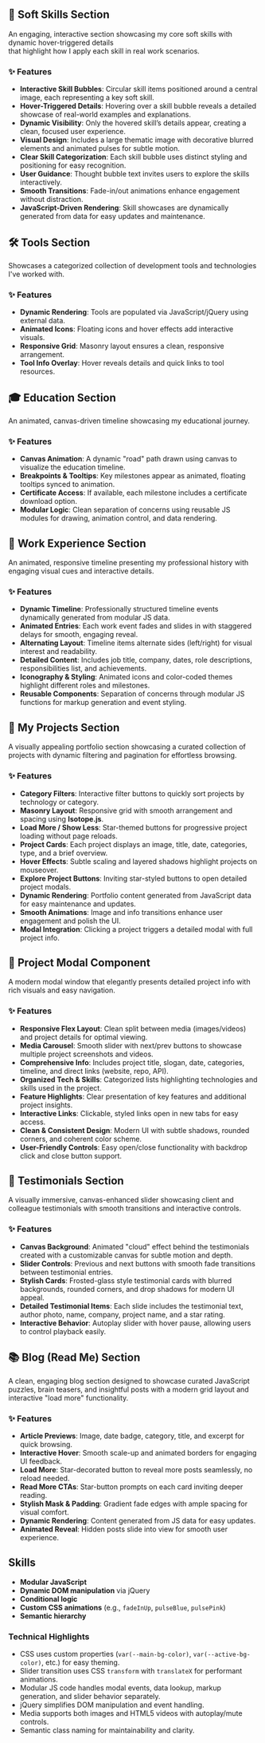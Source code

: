 ## 🌟 Soft Skills Section

An engaging, interactive section showcasing my core soft skills with dynamic hover-triggered details  
that highlight how I apply each skill in real work scenarios.

### ✨ Features

- **Interactive Skill Bubbles**: Circular skill items positioned around a central image, each representing a key soft
  skill.
- **Hover-Triggered Details**: Hovering over a skill bubble reveals a detailed showcase of real-world examples and
  explanations.
- **Dynamic Visibility**: Only the hovered skill’s details appear, creating a clean, focused user experience.
- **Visual Design**: Includes a large thematic image with decorative blurred elements and animated pulses for subtle
  motion.
- **Clear Skill Categorization**: Each skill bubble uses distinct styling and positioning for easy recognition.
- **User Guidance**: Thought bubble text invites users to explore the skills interactively.
- **Smooth Transitions**: Fade-in/out animations enhance engagement without distraction.
- **JavaScript-Driven Rendering**: Skill showcases are dynamically generated from data for easy updates and maintenance.

## 🛠️ Tools Section

Showcases a categorized collection of development tools and technologies I've worked with.

### ✨ Features

- **Dynamic Rendering**: Tools are populated via JavaScript/jQuery using external data.
- **Animated Icons**: Floating icons and hover effects add interactive visuals.
- **Responsive Grid**: Masonry layout ensures a clean, responsive arrangement.
- **Tool Info Overlay**: Hover reveals details and quick links to tool resources.

## 🎓 Education Section

An animated, canvas-driven timeline showcasing my educational journey.

### ✨ Features

- **Canvas Animation**: A dynamic "road" path drawn using canvas to visualize the education timeline.
- **Breakpoints & Tooltips**: Key milestones appear as animated, floating tooltips synced to animation.
- **Certificate Access**: If available, each milestone includes a certificate download option.
- **Modular Logic**: Clean separation of concerns using reusable JS modules for drawing, animation control, and data
  rendering.

## 💼 Work Experience Section

An animated, responsive timeline presenting my professional history with engaging visual cues and interactive details.

### ✨ Features

- **Dynamic Timeline**: Professionally structured timeline events dynamically generated from modular JS data.
- **Animated Entries**: Each work event fades and slides in with staggered delays for smooth, engaging reveal.
- **Alternating Layout**: Timeline items alternate sides (left/right) for visual interest and readability.
- **Detailed Content**: Includes job title, company, dates, role descriptions, responsibilities list, and achievements.
- **Iconography & Styling**: Animated icons and color-coded themes highlight different roles and milestones.
- **Reusable Components**: Separation of concerns through modular JS functions for markup generation and event styling.

## 💼 My Projects Section

A visually appealing portfolio section showcasing a curated collection of projects with dynamic filtering and pagination
for effortless browsing.

### ✨ Features

- **Category Filters**: Interactive filter buttons to quickly sort projects by technology or category.
- **Masonry Layout**: Responsive grid with smooth arrangement and spacing using **Isotope.js**.
- **Load More / Show Less**: Star-themed buttons for progressive project loading without page reloads.
- **Project Cards**: Each project displays an image, title, date, categories, type, and a brief overview.
- **Hover Effects**: Subtle scaling and layered shadows highlight projects on mouseover.
- **Explore Project Buttons**: Inviting star-styled buttons to open detailed project modals.
- **Dynamic Rendering**: Portfolio content generated from JavaScript data for easy maintenance and updates.
- **Smooth Animations**: Image and info transitions enhance user engagement and polish the UI.
- **Modal Integration**: Clicking a project triggers a detailed modal with full project info.

## 📂 Project Modal Component

A modern modal window that elegantly presents detailed project info with rich visuals and easy navigation.

### ✨ Features

- **Responsive Flex Layout**: Clean split between media (images/videos) and project details for optimal viewing.
- **Media Carousel**: Smooth slider with next/prev buttons to showcase multiple project screenshots and videos.
- **Comprehensive Info**: Includes project title, slogan, date, categories, timeline, and direct links (website, repo,
  API).
- **Organized Tech & Skills**: Categorized lists highlighting technologies and skills used in the project.
- **Feature Highlights**: Clear presentation of key features and additional project insights.
- **Interactive Links**: Clickable, styled links open in new tabs for easy access.
- **Clean & Consistent Design**: Modern UI with subtle shadows, rounded corners, and coherent color scheme.
- **User-Friendly Controls**: Easy open/close functionality with backdrop click and close button support.

## 💬 Testimonials Section

A visually immersive, canvas-enhanced slider showcasing client and colleague testimonials with smooth transitions and
interactive controls.

### ✨ Features

- **Canvas Background**: Animated "cloud" effect behind the testimonials created with a customizable canvas for subtle
  motion and depth.
- **Slider Controls**: Previous and next buttons with smooth fade transitions between testimonial entries.
- **Stylish Cards**: Frosted-glass style testimonial cards with blurred backgrounds, rounded corners, and drop shadows
  for modern UI appeal.
- **Detailed Testimonial Items**: Each slide includes the testimonial text, author photo, name, company, project name,
  and a star rating.
- **Interactive Behavior**: Autoplay slider with hover pause, allowing users to control playback easily.

## 📚 Blog (Read Me) Section

A clean, engaging blog section designed to showcase curated JavaScript puzzles, brain teasers, and insightful posts with
a modern grid layout and interactive "load more" functionality.

### ✨ Features

- **Article Previews**: Image, date badge, category, title, and excerpt for quick browsing.
- **Interactive Hover**: Smooth scale-up and animated borders for engaging UI feedback.
- **Load More**: Star-decorated button to reveal more posts seamlessly, no reload needed.
- **Read More CTAs**: Star-button prompts on each card inviting deeper reading.
- **Stylish Mask & Padding**: Gradient fade edges with ample spacing for visual comfort.
- **Dynamic Rendering**: Content generated from JS data for easy updates.
- **Animated Reveal**: Hidden posts slide into view for smooth user experience.

## Skills

- **Modular JavaScript**
- **Dynamic DOM manipulation** via jQuery
- **Conditional logic**
- **Custom CSS animations** (e.g., `fadeInUp`, `pulseBlue`, `pulsePink`)
- **Semantic hierarchy**

### Technical Highlights

- CSS uses custom properties (`var(--main-bg-color)`, `var(--active-bg-color)`, etc.) for easy theming.
- Slider transition uses CSS `transform` with `translateX` for performant animations.
- Modular JS code handles modal events, data lookup, markup generation, and slider behavior separately.
- jQuery simplifies DOM manipulation and event handling.
- Media supports both images and HTML5 videos with autoplay/mute controls.
- Semantic class naming for maintainability and clarity.
